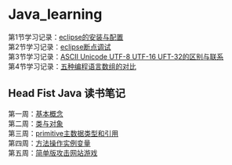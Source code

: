 # Java_learning
第1节学习记录：[eclipse的安装与配置](https://blog.csdn.net/qq_26059615/article/details/100521230)   
第2节学习记录：[eclipse断点调试](https://blog.csdn.net/qq_26059615/article/details/100702292)  
第3节学习记录：[ASCII Unicode UTF-8 UTF-16 UFT-32的区别与联系](https://blog.csdn.net/qq_26059615/article/details/100927276)  
第4节学习记录：[五种编程语言数组的对比](https://blog.csdn.net/qq_26059615/article/details/101537242)  

## Head Fist Java 读书笔记
第一周：[基本概念](https://blog.csdn.net/qq_26059615/article/details/100636406)   
第二周：[类与对象](https://blog.csdn.net/qq_26059615/article/details/100860953)  
第三周：[primitive主数据类型和引用](https://blog.csdn.net/qq_26059615/article/details/101173264)   
第四周：[方法操作实例变量](https://blog.csdn.net/qq_26059615/article/details/102090029)  
第五周：[简单版攻击网站游戏](https://blog.csdn.net/qq_26059615/article/details/102537697)
